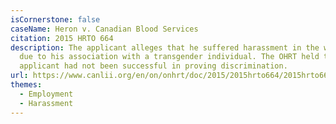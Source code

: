 ```yaml
---
isCornerstone: false
caseName: Heron v. Canadian Blood Services
citation: 2015 HRTO 664
description: The applicant alleges that he suffered harassment in the workplace
  due to his association with a transgender individual. The OHRT held that the
  applicant had not been successful in proving discrimination.
url: https://www.canlii.org/en/on/onhrt/doc/2015/2015hrto664/2015hrto664.html?resultIndex=1
themes:
  - Employment
  - Harassment
---
```

